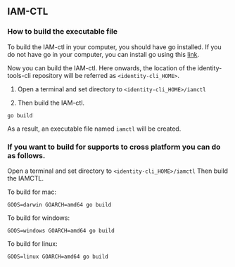 ## IAM-CTL

### How to build the executable file 
To build the IAM-ctl in your computer, you should have go installed. If you do not have go in your computer, you can install go using this [link](https://golang.org/doc/install).

Now you can build the IAM-ctl.
Here onwards, the location of the identity-tools-cli repository will be referred as ```<identity-cli_HOME>```.
1. Open a terminal and set directory to ```<identity-cli_HOME>/iamctl```

2. Then build the IAM-ctl.
```
go build
```
 As a result, an executable file named ```iamctl``` will be created.
 
 ### If you want to build for supports to cross platform you can do as follows.
 
  Open a terminal and set directory to ```<identity-cli_HOME>/iamctl```
  Then build the IAMCTL.
  
  To build for mac:
  ```
GOOS=darwin GOARCH=amd64 go build
   ```
To build for windows:
```
GOOS=windows GOARCH=amd64 go build
```
To build for linux:
```
GOOS=linux GOARCH=amd64 go build
```

 
         
    